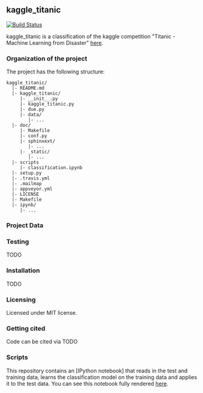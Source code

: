## kaggle_titanic
[![Build Status](https://travis-ci.org/uwescience/shablona.svg?branch=master)](https://travis-ci.org/uwescience/shablona)

kaggle_titanic is a classification of the kaggle competition "Titanic - Machine Learning from Disaster" [here](https://www.kaggle.com/c/titanic/leaderboard#score).


### Organization of the  project

The project has the following structure:

    kaggle_titanic/
      |- README.md
      |- kaggle_titanic/
         |- __init__.py
         |- kaggle_titanic.py
         |- due.py
         |- data/
            |- ...
      |- doc/
         |- Makefile
         |- conf.py
         |- sphinxext/
            |- ...
         |- _static/
            |- ...
      |- scripts
         |- classification.ipynb
      |- setup.py
      |- .travis.yml
      |- .mailmap
      |- appveyor.yml
      |- LICENSE
      |- Makefile
      |- ipynb/
         |- ...


### Project Data


### Testing

TODO

### Installation

TODO

### Licensing

Licensed under MIT license. 

### Getting cited

Code can be cited via TODO

### Scripts

This repository contains an [IPython notebook] that reads
in the test and training data, learns the classification model on the 
training data and applies it to the test data. You can see this notebook
fully rendered
[here](https://github.com/uwescience/kaggle_titanic/blob/master/scripts/classification.ipynb).
